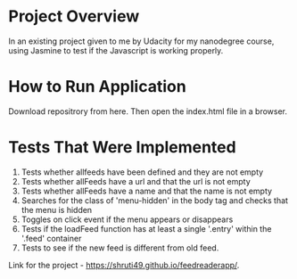 # Project Overview
In an existing project given to me by Udacity for my nanodegree course, using Jasmine to test if the Javascript is working properly.

# How to Run Application
Download repositrory from here. Then open the index.html file in a browser.

# Tests That Were Implemented
1. Tests whether allfeeds have been defined and they are not empty
2. Tests whether allFeeds have a url and that the url is not empty
3. Tests whether allFeeds have a name and that the name is not empty
4. Searches for the class of 'menu-hidden' in the body tag and checks that the menu is hidden
5. Toggles on click event if the menu appears or disappears
6. Tests if the loadFeed function has at least a single '.entry' within the '.feed' container
7. Tests to see if the new feed is different from old feed.

Link for the project  - https://shruti49.github.io/feedreaderapp/.
